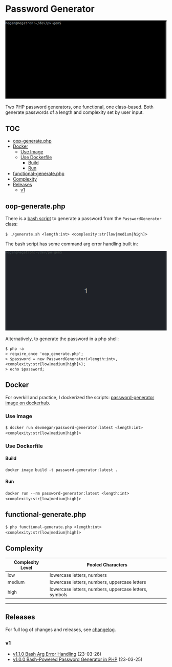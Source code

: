 # Password Generator

<img src="readme/generate.gif" alt="screen recording of generating passwords using bash script" />

Two PHP password generators, one functional, one class-based. Both generate passwords of a length and complexity set by user input.

## TOC

- [oop-generate.php](#oop-generatephp)
- [Docker](#docker)
  - [Use Image](#use-image)
  - [Use Dockerfile](#use-dockerfile)
    - [Build](#build)
    - [Run](#run)
- [functional-generate.php](#functional-generatephp)
- [Complexity](#complexity)
- [Releases](#releases)
  - [v1](#v1)

## oop-generate.php

There is a [bash script](/generate.sh) to generate a password from the `PasswordGenerator` class:

`$ ./generate.sh <length:int> <complexity:str[low|medium|high]>`

The bash script has some command arg error handling built in:

<img src="readme/generate-error-handling.gif" alt="screen recording of bash script handling length arg and complexity arg errors" />

Alternatively, to generate the password in a php shell:

```
$ php -a
> require_once 'oop_generate.php';
> $password = new PasswordGenerator(<length:int>, <complexity:str[low|medium|high]>);
> echo $password;
```

## Docker

For overkill and practice, I dockerized the scripts: [password-generator image on dockerhub](https://hub.docker.com/r/devmegan/password-generator).

### Use Image

`$ docker run devmegan/password-generator:latest <length:int> <complexity:str[low|medium|high]>`

### Use Dockerfile

#### Build

`docker image build -t password-generator:latest .`

#### Run

`docker run --rm password-generator:latest <length:int> <complexity:str[low|medium|high]>`

## functional-generate.php

`$ php functional-generate.php <length:int> <complexity:str[low|medium|high]>`

## Complexity

Complexity Level | Pooled Characters
-- | --
low | lowercase letters, numbers
medium | lowercase letters, numbers, uppercase letters
high | lowercase letters, numbers, uppercase letters, symbols

---

## Releases

For full log of changes and releases, see [changelog](/CHANEGELOG.md).

### v1

- [v1.1.0 Bash Arg Error Handling](https://github.com/devmegan/password-generator/releases/tag/v.1.1.0) (23-03-26)
- [v1.0.0 Bash-Powered Password Generator in PHP](https://github.com/devmegan/password-generator/releases/tag/v1.0.0) (23-03-25)